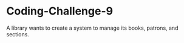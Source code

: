 # Coding-Challenge-9
A library wants to create a system to manage its books, patrons, and sections.
